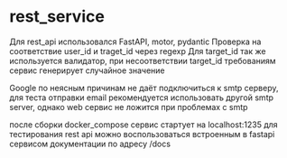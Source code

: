 # rest_service

Для rest_api использовался FastAPI, motor, pydantic
Проверка на соответствие user_id и traget_id через regexp
Для target_id так же используется валидатор, при несоответствии target_id требованиям сервис генерирует случайное значение 

Google по неясным причинам не даёт подключиться к smtp серверу, для теста отправки email рекомендуется использовать другой smtp server, однако web сервис не ложится при проблемах с smtp

после сборки docker_compose сервис стартует на localhost:1235
для тестирования rest api можно воспользоваться встроенным в fastapi сервисом документации по адресу /docs
